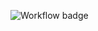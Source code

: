 ![Workflow badge](https://github.com/sindrebenjamin/social-media-client/actions/workflows/static.yml)